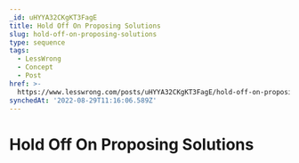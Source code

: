 ```yaml
---
_id: uHYYA32CKgKT3FagE
title: Hold Off On Proposing Solutions
slug: hold-off-on-proposing-solutions
type: sequence
tags:
  - LessWrong
  - Concept
  - Post
href: >-
  https://www.lesswrong.com/posts/uHYYA32CKgKT3FagE/hold-off-on-proposing-solutions
synchedAt: '2022-08-29T11:16:06.589Z'
---
```

# Hold Off On Proposing Solutions

